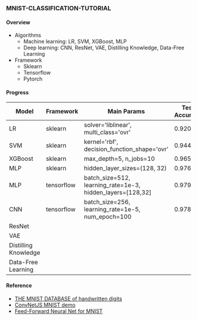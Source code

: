 ### MNIST-CLASSIFICATION-TUTORIAL
#### Overview
- Algorithms
    - Machine learning: LR, SVM, XGBoost, MLP
    - Deep learning: CNN, ResNet, VAE, Distilling Knowledge, Data-Free Learning 
- Framework
    - Sklearn
    - Tensorflow
    - Pytorch
#### Progress
Model | Framework | Main Params | Test Accuracy | Time Cost /s | Comments
---| --- | --- | --- | --- | ---
LR | sklearn | solver='liblinear', multi_class='ovr' | 0.9202 | 57.87
SVM | sklearn | kernel='rbf', decision_function_shape='ovr' | 0.9446 | 556.91
XGBoost | sklearn | max_depth=5, n_jobs=10 | 0.9651 | 141.38
MLP | sklearn | hidden_layer_sizes=(128, 32) | 0.9768 | 44.80
MLP | tensorflow | batch_size=512, learning_rate=1e-3, hidden_layers=[128,32]| 0.9795 | 39.05
CNN | tensorflow | batch_size=256, learning_rate=1e-5, num_epoch=100 | 0.9785 | 1062.03
ResNet | 
VAE | 
Distilling Knowledge |
Data-Free Learning |

#### Reference
- [THE MNIST DATABASE of handwritten digits](http://yann.lecun.com/exdb/mnist/)
- [ConvNetJS MNIST demo](https://cs.stanford.edu/people/karpathy/convnetjs/demo/mnist.html)
- [Feed-Forward Neural Net for MNIST](https://wpovell.net/posts/ffnn-mnist.html)
